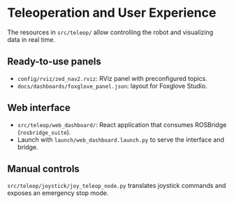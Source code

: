 # Teleoperation and User Experience

The resources in `src/teleop/` allow controlling the robot and visualizing data in real time.

## Ready-to-use panels
- `config/rviz/zed_nav2.rviz`: RViz panel with preconfigured topics.
- `docs/dashboards/foxglove_panel.json`: layout for Foxglove Studio.

## Web interface
- `src/teleop/web_dashboard/`: React application that consumes ROSBridge (`rosbridge_suite`).
- Launch with `launch/web_dashboard.launch.py` to serve the interface and bridge.

## Manual controls
`src/teleop/joystick/joy_teleop_node.py` translates joystick commands and exposes an emergency stop mode.

